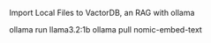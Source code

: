 Import Local Files to VactorDB, an RAG with ollama

ollama run llama3.2:1b
ollama pull nomic-embed-text
